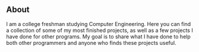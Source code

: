 ## About

  I am a college freshman studying Computer Engineering. Here you can find a collection of some of my most finished projects, as well as a few projects I have done for other programs. My goal is to share what I have done to help both other programmers and anyone who finds these projects useful.

<!--
TODO: remove default text and fill in some more info (and examples).
**KiranWells/KiranWells** is a ✨ _special_ ✨ repository because its `README.md` (this file) appears on your GitHub profile.

Here are some ideas to get you started:

- 🔭 I’m currently working on ...
- 🌱 I’m currently learning ...
- 👯 I’m looking to collaborate on ...
- 🤔 I’m looking for help with ...
- 💬 Ask me about ...
- 📫 How to reach me: ...
- 😄 Pronouns: ...
- ⚡ Fun fact: ...
-->
